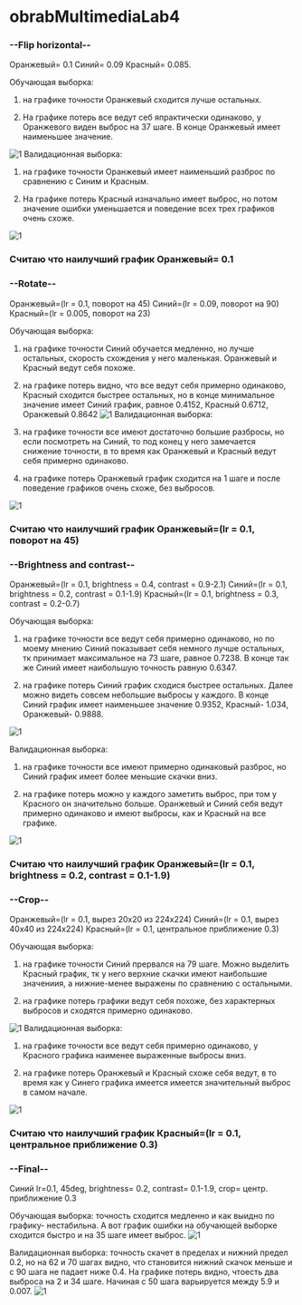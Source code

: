 # obrabMultimediaLab4
### --Flip horizontal--
Оранжевый= 0.1
Синий= 0.09
Красный= 0.085.


Обучающая выборка: 

1) на графике точности Оранжевый сходится лучше остальных. 

2) На графике потерь все ведут себ япрактически одинаково, у Оранжевого виден выброс на 37 шаге.
В конце Оранжевый имеет наименьшее значение.

![1](https://github.com/IGRICHINSKYBSU/obrabMultimediaLab4/raw/master/1.jpg) 
Валидационная выборка: 

1) на графике точности Оранжевый имеет наименьший разброс по сравнению с Синим и Красным. 

2) На графике потерь Красный изначально имеет выброс, но потом значение ошибки уменьшается и поведение всех трех графиков очень схоже.

![1](https://github.com/IGRICHINSKYBSU/obrabMultimediaLab4/raw/master/2.jpg)
### Считаю что наилучший график Оранжевый= 0.1

### --Rotate--
Оранжевый=(lr = 0.1, поворот на 45)
Синий=(lr = 0.09, поворот на 90)
Красный=(lr = 0.005, поворот на 23)


Обучающая выборка: 

1) на графике точности Синий обучается медленно, но лучше остальных, скорость схождения у него маленькая. Оранжевый и Красный ведут себя похоже. 

2) на графике потерь видно, что все ведут себя примерно одинаково, Красный сходится быстрее остальных, но в конце минимальное значение имеет Синий график, равное 0.4152, Красный 0.6712, Оранжевый 0.8642
![1](https://github.com/IGRICHINSKYBSU/obrabMultimediaLab4/raw/master/3.jpg)
Валидационная выборка: 

1) на графике точности все имеют достаточно большие разбросы, но если посмотреть на Синий, то под конец у него замечается снижение точности, в то время как Оранжевый и Красный ведут себя примерно одинаково. 

2) на графике потерь Оранжевый график сходится на 1 шаге и после поведение графиков очень схоже, без выбросов.

![1](https://github.com/IGRICHINSKYBSU/obrabMultimediaLab4/raw/master/4.jpg)
### Считаю что наилучший график Оранжевый=(lr = 0.1, поворот на 45)

### --Brightness and contrast--
Оранжевый=(lr = 0.1, brightness = 0.4, contrast = 0.9-2.1)
Синий=(lr = 0.1, brightness = 0.2, contrast = 0.1-1.9)
Красный=(lr = 0.1, brightness = 0.3, contrast = 0.2-0.7)


Обучающая выборка: 

1) на графике точности все ведут себя примерно одинаково, но по моему мнению Синий показывает себя немного лучше остальных, тк принимает максимальное на 73 шаге, равное 0.7238. В конце так же Синий имеет наибольшую точность равную 0.6347.

2) на графике потерь Синий график сходися быстрее остальных. Далее можно видеть совсем небольшие выбросы у каждого. В конце Синий график имеет наименьшее значение 0.9352, Красный- 1.034, Оранжевый- 0.9888.

![1](https://github.com/IGRICHINSKYBSU/obrabMultimediaLab4/raw/master/5.jpg)

Валидационная выборка: 

1) на графике точности все имеют примерно одинаковый разброс, но Синий график имеет более меньшие скачки вниз. 

2) на графике потерь можно у каждого заметить выброс, при том у Красного он значительно больше. Оранжевый и Синий себя ведут примерно одинаково и имеют выбросы, как и Красный на все графике. 

![1](https://github.com/IGRICHINSKYBSU/obrabMultimediaLab4/raw/master/6.jpg)
### Считаю что наилучший график Оранжевый=(lr = 0.1, brightness = 0.2, contrast = 0.1-1.9)


### --Crop--
Оранжевый=(lr = 0.1, вырез 20х20 из 224х224)
Синий=(lr = 0.1, вырез 40х40 из 224х224)
Красный=(lr = 0.1, центральное приближение 0.3)

Обучающая выборка:

1) на графике точности Синий прервался на 79 шаге. Можно выделить Красный график, тк у него верхние скачки имеют наибольшие значениия, а нижние-менее выражены по сравнению с остальными. 

2) на графике потерь графики ведут себя похоже, без характерных выбросов и сходятся примерно одинаково.

![1](https://github.com/IGRICHINSKYBSU/obrabMultimediaLab4/raw/master/7.jpg)
Валидационная выборка: 

1) на графике точности все ведут себя примерно одинаково, у Красного графика наименее выраженные выбросы вниз. 

2) на графике потерь Оранжевый и Красный схоже себя ведут, в то время как у Синего графика имеется имеется значительный выброс в самом начале.

![1](https://github.com/IGRICHINSKYBSU/obrabMultimediaLab4/raw/master/8.jpg)
### Считаю что наилучший график Красный=(lr = 0.1, центральное приближение 0.3)

### --Final--
Синий lr=0.1, 45deg, brightness= 0.2, contrast= 0.1-1.9, crop= центр. приближение 0.3

Обучающая выборка: точность сходится медленно и как выидно по графику- нестабильна. А вот график ошибки на обучающей выборке сходится быстро и на 35 шаге имеет выброс.
![1](https://github.com/IGRICHINSKYBSU/obrabMultimediaLab4/raw/master/9.jpg)

Валидационная выборка: точность скачет в пределах и нижний предел 0.2, но на 62 и 70 шагах видно, что становится нижний скачок меньше и с 90 шага не падает ниже 0.4. На графике потерь видно, чтоесть два выброса на 2 и 34 шаге. Начиная с 50 шага варьируется между 5.9 и 0.007.
![1](https://github.com/IGRICHINSKYBSU/obrabMultimediaLab4/raw/master/10.jpg)
